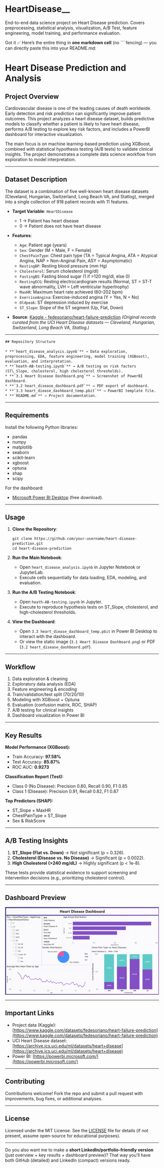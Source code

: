 # HeartDisease__
End-to-end data science project on Heart Disease prediction. Covers preprocessing, statistical analysis, visualization, A/B Test, feature engineering, model training, and performance evaluation.

Got it ✅
Here’s the entire thing in **one markdown cell** (no \`\`\` fencing) — you can directly paste this into your README.md:

# Heart Disease Prediction and Analysis

## Project Overview

Cardiovascular disease is one of the leading causes of death worldwide. Early detection and risk prediction can significantly improve patient outcomes. This project analyzes a heart disease dataset, builds predictive models to classify whether a patient is likely to have heart disease, performs A/B testing to explore key risk factors, and includes a PowerBI dashboard for interactive visualization.

The main focus is on machine learning-based prediction using XGBoost, combined with statistical hypothesis testing (A/B tests) to validate clinical insights. The project demonstrates a complete data science workflow from exploration to model interpretation.

---

## Dataset Description

The dataset is a combination of five well-known heart disease datasets (Cleveland, Hungarian, Switzerland, Long Beach VA, and Statlog), merged into a single collection of 918 patient records with 11 features.

* **Target Variable**: `HeartDisease`

  * 1 → Patient has heart disease
  * 0 → Patient does not have heart disease

* **Features**:

  * `Age`: Patient age (years)
  * `Sex`: Gender (M = Male, F = Female)
  * `ChestPainType`: Chest pain type (TA = Typical Angina, ATA = Atypical Angina, NAP = Non-Anginal Pain, ASY = Asymptomatic)
  * `RestingBP`: Resting blood pressure (mm Hg)
  * `Cholesterol`: Serum cholesterol (mg/dl)
  * `FastingBS`: Fasting blood sugar (1 if >120 mg/dl, else 0)
  * `RestingECG`: Resting electrocardiogram results (Normal, ST = ST-T wave abnormality, LVH = Left ventricular hypertrophy)
  * `MaxHR`: Maximum heart rate achieved (60–202 bpm)
  * `ExerciseAngina`: Exercise-induced angina (Y = Yes, N = No)
  * `Oldpeak`: ST depression induced by exercise
  * `ST_Slope`: Slope of the ST segment (Up, Flat, Down)

* **Source**: [Kaggle - fedesoriano/heart-failure-prediction](https://www.kaggle.com/datasets/fedesoriano/heart-failure-prediction)
  *(Original records curated from the UCI Heart Disease datasets — Cleveland, Hungarian, Switzerland, Long Beach VA, Statlog.)*

---
```
## Repository Structure

* **`heart_disease_analysis.ipynb`** → Data exploration, preprocessing, EDA, feature engineering, model training (XGBoost), evaluation, and interpretation.
* **`heath-AB-testing.ipynb`** → A/B testing on risk factors (ST\_Slope, cholesterol, high cholesterol thresholds).
* **`3.1 Heart Disease Dashboard.png`** → Screenshot of PowerBI dashboard.
* **`3.2 heart_disease_dashboard.pdf`** → PDF export of dashboard.
* **`3.3 heart_diease_dashboard_temp.pbit`** → PowerBI template file.
* **`README.md`** → Project documentation.
```
---

## Requirements

Install the following Python libraries:

* pandas
* numpy
* matplotlib
* seaborn
* scikit-learn
* xgboost
* optuna
* shap
* scipy

For the dashboard:

* [Microsoft Power BI Desktop](https://powerbi.microsoft.com/) (free download).

---

## Usage

1. **Clone the Repository**:

   ```
   git clone https://github.com/your-username/heart-disease-prediction.git
   cd heart-disease-prediction
   ```

2. **Run the Main Notebook**:

   * Open `heart_disease_analysis.ipynb` in Jupyter Notebook or JupyterLab.
   * Execute cells sequentially for data loading, EDA, modeling, and evaluation.

3. **Run the A/B Testing Notebook**:

   * Open `heath-AB-testing.ipynb` in Jupyter.
   * Execute to reproduce hypothesis tests on ST\_Slope, cholesterol, and high-cholesterol thresholds.

4. **View the Dashboard**:

   * Open `3.3 heart_diease_dashboard_temp.pbit` in Power BI Desktop to interact with the dashboard.
   * Or view the static image (`3.1 Heart Disease Dashboard.png`) or PDF (`3.2 heart_disease_dashboard.pdf`).

---

## Workflow

1. Data exploration & cleaning
2. Exploratory data analysis (EDA)
3. Feature engineering & encoding
4. Train/validation/test split (70/20/10)
5. Modeling with XGBoost + Optuna
6. Evaluation (confusion matrix, ROC, SHAP)
7. A/B testing for clinical insights
8. Dashboard visualization in Power BI

---

## Key Results

**Model Performance (XGBoost):**

* Train Accuracy: **97.58%**
* Test Accuracy: **85.87%**
* ROC AUC: **0.9273**

**Classification Report (Test):**

* Class 0 (No Disease): Precision 0.80, Recall 0.90, F1 0.85
* Class 1 (Disease): Precision 0.91, Recall 0.82, F1 0.87

**Top Predictors (SHAP):**

* ST\_Slope × MaxHR
* ChestPainType × ST\_Slope
* Sex & RiskScore

---

## A/B Testing Insights

1. **ST\_Slope (Flat vs. Down)** → Not significant (p = 0.326).
2. **Cholesterol (Disease vs. No Disease)** → Significant (p = 0.0022).
3. **High Cholesterol (>240 mg/dL)** → Highly significant (p < 1e-8).

These tests provide statistical evidence to support screening and intervention decisions (e.g., prioritizing cholesterol control).

---

## Dashboard Preview

![Heart Disease Dashboard](./3.1%20Heart%20Disease%20Dashboard.png)

---

## Important Links

* Project data (Kaggle): [https://www.kaggle.com/datasets/fedesoriano/heart-failure-prediction](https://www.kaggle.com/datasets/fedesoriano/heart-failure-prediction)
* UCI Heart Disease dataset: [https://archive.ics.uci.edu/ml/datasets/heart+disease](https://archive.ics.uci.edu/ml/datasets/heart+disease)
* Power BI: [https://powerbi.microsoft.com/](https://powerbi.microsoft.com/)

---

## Contributing

Contributions welcome! Fork the repo and submit a pull request with improvements, bug fixes, or additional analyses.

---

## License

Licensed under the MIT License. See the [LICENSE](LICENSE) file for details (if not present, assume open-source for educational purposes).

---

Do you also want me to make a **short LinkedIn/portfolio-friendly version** (just overview + key results + dashboard preview)? That way you’ll have both GitHub (detailed) and LinkedIn (compact) versions ready.





